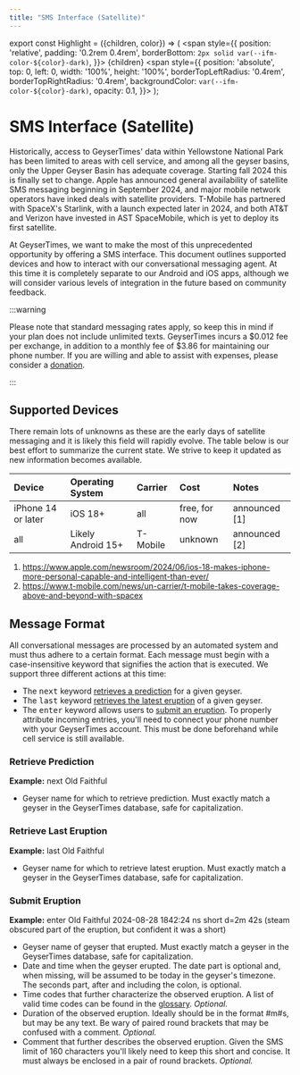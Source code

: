 ```yaml
---
title: "SMS Interface (Satellite)"
---
```


export const Highlight = ({children, color}) => (
  <span
    style={{
      position: 'relative',
      padding: '0.2rem 0.4rem',
      borderBottom: `2px solid var(--ifm-color-${color}-dark)`,
    }}>
    {children}
    <span
      style={{
        position: 'absolute',
        top: 0,
        left: 0,
        width: '100%',
        height: '100%',
        borderTopLeftRadius: '0.4rem',
        borderTopRightRadius: '0.4rem',
        backgroundColor: `var(--ifm-color-${color}-dark)`,
        opacity: 0.1,
      }}>
    </span>
  </span>
);

# SMS Interface (Satellite)

Historically, access to GeyserTimes' data within Yellowstone National Park has been limited to areas with cell service, and among all the geyser basins, only the Upper Geyser Basin has adequate coverage. Starting fall 2024 this is finally set to change. Apple has announced general availability of satellite SMS messaging beginning in September 2024, and major mobile network operators have inked deals with satellite providers. T-Mobile has partnered with SpaceX's Starlink, with a launch expected later in 2024, and both AT&T and Verizon have invested in AST SpaceMobile, which is yet to deploy its first satellite.

At GeyserTimes, we want to make the most of this unprecedented opportunity by offering a SMS interface. This document outlines supported devices and how to interact with our conversational messaging agent. At this time it is completely separate to our Android and iOS apps, although we will consider various levels of integration in the future based on community feedback.

:::warning

Please note that standard messaging rates apply, so keep this in mind if your plan does not include unlimited texts. GeyserTimes incurs a $0.012 fee per exchange, in addition to a monthly fee of $3.86 for maintaining our phone number. If you are willing and able to assist with expenses, please consider a [donation](http://geysertimes.org/donate.php).

:::

## Supported Devices

There remain lots of unknowns as these are the early days of satellite messaging and it is likely this field will rapidly evolve. The table below is our best effort to summarize the current state. We strive to keep it updated as new information becomes available.

| Device             | Operating System   | Carrier  | Cost          | Notes         |
|:-------------------|:-------------------|:---------|:--------------|:--------------|
| iPhone 14 or later | iOS 18+            | all      | free, for now | announced [1] |
| all                | Likely Android 15+ | T-Mobile | unknown       | announced [2] |

1. https://www.apple.com/newsroom/2024/06/ios-18-makes-iphone-more-personal-capable-and-intelligent-than-ever/
2. https://www.t-mobile.com/news/un-carrier/t-mobile-takes-coverage-above-and-beyond-with-spacex

## Message Format

All conversational messages are processed by an automated system and must thus adhere to a certain format. Each message must begin with a case-insensitive keyword that signifies the action that is executed. We support three different actions at this time:

* The <kbd>next</kbd> keyword [retrieves a prediction](#retrieve-prediction) for a given geyser.
* The <kbd>last</kbd> keyword [retrieves the latest eruption](#retrieve-last-eruption) of a given geyser.
* The <kbd>enter</kbd> keyword allows users to [submit an eruption](#submit-eruption). To properly attribute incoming entries, you'll need to connect your phone number with your GeyserTimes account. This must be done beforehand while cell service is still available.

### Retrieve Prediction

**Example:** next <Highlight color="info">Old Faithful</Highlight>

* <Highlight color="info">Geyser name</Highlight> for which to retrieve prediction. Must exactly match a geyser in the GeyserTimes database, safe for capitalization.

### Retrieve Last Eruption

**Example:** last <Highlight color="info">Old Faithful</Highlight>

* <Highlight color="info">Geyser name</Highlight> for which to retrieve latest eruption. Must exactly match a geyser in the GeyserTimes database, safe for capitalization.

### Submit Eruption

**Example:** enter <Highlight color="info">Old Faithful</Highlight> <Highlight color="warning">2024-08-28 1842:24</Highlight> <Highlight color="success">ns short</Highlight> <Highlight color="danger">d=2m 42s</Highlight> <Highlight color="secondary">(steam obscured part of the eruption, but confident it was a short)</Highlight>

* <Highlight color="info">Geyser name</Highlight> of geyser that erupted. Must exactly match a geyser in the GeyserTimes database, safe for capitalization.
* <Highlight color="warning">Date and time</Highlight> when the geyser erupted. The date part is optional and, when missing, will be assumed to be today in the geyser's timezone. The seconds part, after and including the colon, is optional.
* <Highlight color="success">Time codes</Highlight> that further characterize the observed eruption. A list of valid time codes can be found in the [glossary](/users/glossary#time-code). *Optional.*
* <Highlight color="danger">Duration</Highlight> of the observed eruption. Ideally should be in the format #m#s, but may be any text. Be wary of paired round brackets that may be confused with a comment. *Optional.*
* <Highlight color="secondary">Comment</Highlight> that further describes the observed eruption. Given the SMS limit of 160 characters you'll likely need to keep this short and concise. It must always be enclosed in a pair of round brackets. *Optional.*